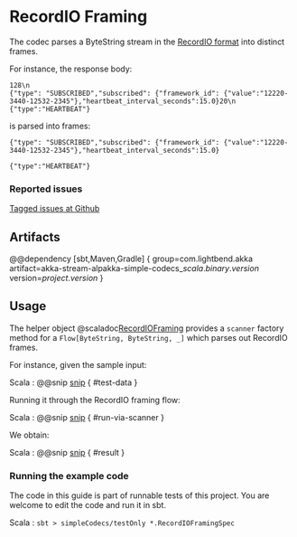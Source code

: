 # RecordIO Framing

The codec parses a ByteString stream in the
[RecordIO format](http://mesos.apache.org/documentation/latest/scheduler-http-api/#recordio-response-format) into distinct frames.

For instance, the response body:
```
128\n
{"type": "SUBSCRIBED","subscribed": {"framework_id": {"value":"12220-3440-12532-2345"},"heartbeat_interval_seconds":15.0}20\n
{"type":"HEARTBEAT"}
```
is parsed into frames:
```
{"type": "SUBSCRIBED","subscribed": {"framework_id": {"value":"12220-3440-12532-2345"},"heartbeat_interval_seconds":15.0}
```
```
{"type":"HEARTBEAT"}
```


### Reported issues

[Tagged issues at Github](https://github.com/akka/alpakka/labels/p%3Arecordio)


## Artifacts

@@dependency [sbt,Maven,Gradle] {
  group=com.lightbend.akka
  artifact=akka-stream-alpakka-simple-codecs_$scala.binary.version$
  version=$project.version$
}

## Usage

The helper object @scaladoc[RecordIOFraming](akka.stream.alpakka.recordio.scaladsl.RecordIOFraming$) provides a `scanner`
factory method for a `Flow[ByteString, ByteString, _]` which parses out RecordIO frames.

For instance, given the sample input:

Scala
: @@snip [snip](/simple-codecs/src/test/scala/akka/stream/alpakka/recordio/RecordIOFramingSpec.scala) { #test-data }

Running it through the RecordIO framing flow:

Scala
: @@snip [snip](/simple-codecs/src/test/scala/akka/stream/alpakka/recordio/RecordIOFramingSpec.scala) { #run-via-scanner }

We obtain:

Scala
: @@snip [snip](/simple-codecs/src/test/scala/akka/stream/alpakka/recordio/RecordIOFramingSpec.scala) { #result }

### Running the example code

The code in this guide is part of runnable tests of this project. You are welcome to edit the code and run it in sbt.

Scala
:   ```
    sbt
    > simpleCodecs/testOnly *.RecordIOFramingSpec
    ```
